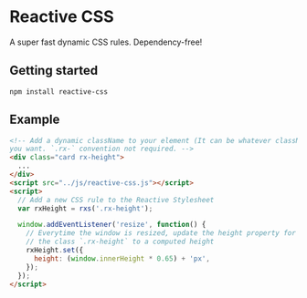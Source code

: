 # Reactive CSS

A super fast dynamic CSS rules. Dependency-free!

## Getting started
```
npm install reactive-css
```

## Example
```html
<!-- Add a dynamic className to your element (It can be whatever className,
you want. `.rx-` convention not required. -->
<div class="card rx-height">
  ...
</div>
<script src="../js/reactive-css.js"></script>
<script>
  // Add a new CSS rule to the Reactive Stylesheet
  var rxHeight = rxs('.rx-height');

  window.addEventListener('resize', function() {
    // Everytime the window is resized, update the height property for
    // the class `.rx-height` to a computed height
    rxHeight.set({
      height: (window.innerHeight * 0.65) + 'px',
    });
  });
</script>
```
